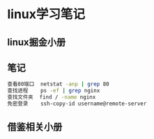 # linux学习笔记

## linux掘金小册


## 笔记
``` bash
查看80端口  netstat -anp | grep 80
查找进程    ps -ef | grep nginx 
查找文件夹  find / -name nginx
免密登录    ssh-copy-id username@remote-server
````

## 借鉴相关小册
